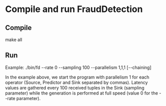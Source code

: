 # Compile and run FraudDetection

## Compile
make all

## Run
Example: ./bin/fd --rate 0 --sampling 100 --parallelism 1,1,1 [--chaining]

In the example above, we start the program with parallelism 1 for each operator (Source, Predictor and Sink separated by commas). Latency values are gathered every 100 received tuples in the Sink (sampling parameter) while the generation is performed at full speed (value 0 for the --rate parameter).
